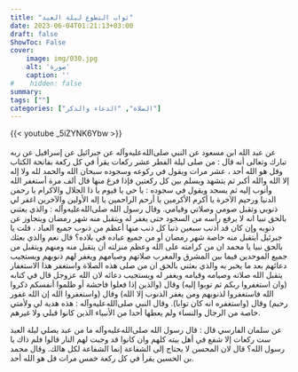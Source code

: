 ```yaml
---
title: "ثواب التطوع ليلة العيد"
date: 2023-06-04T01:21:13+03:00
draft: false
ShowToc: False
cover:
    image: img/030.jpg
    alt: 'صورة'
    caption: ''
#    hidden: false
summary: 
tags: [""]
categories: ["الصلاة", "الدعاء والذكر"]
---
```

{{< youtube _5iZYNK6Ybw >}}  
 <br>
عن عبد الله
ابن مسعود عن النبي صلى‌الله‌عليه‌وآله عن جبرائيل عن إسرافيل عن ربه تبارك وتعالى
أنه قال : من صلى ليلة الفطر عشر ركعات يقرأ في كل ركعة بفاتحة
الكتاب وقل هو الله أحد ، عشر مرات ويقول في ركوعه وسجوده سبحان
الله والحمد لله ولا إله إلا الله والله أكبر ثم يتشهد ويسلم بين كل ركعتين
فإذا فرغ منها قال ألف مرة أستغفر الله وأتوب إليه ثم يسجد ويقول
في سجوده : يا حي يا قيوم يا ذا الجلال والاكرام يا رحمن الدنيا ورحيم
الآخرة يا أكرم الأكرمين يا أرحم الراحمين يا إله الأولين والآخرين اغفر لي ذنوبي وتقبل صومي وصلاتي وقيامي. وقال رسول الله صلى‌الله‌عليه‌وآله : والذي بعثني بالحق نبيا انه لا يرفع رأسه من السجود حتى يغفر له ويتقبل منه شهر رمضان ويتجاوز عن ذنوبه وإن كان قد أذنب سبعين ذنبا كل ذنب منها أعظم من ذنوب جميع العباد ، قلت يا جبرئيل أيتقبل منه خاصة
شهر رمضان أو من جميع عباده في بلاده؟ قال نعم والذي بعثك بالحق
نبيا يا محمد ان من كرامته على الله وعظم منزلته أن يتقبل منه ومنهم ويتقبل
من جميع الموحدين فيما بين المشرق والمغرب صلاتهم وصيامهم ويغفر لهم
ذنوبهم ويستجيب دعائهم بعد ما يخبر به والذي بعثني بالحق ان من صلى
هذه الصلاة واستغفر هذا الاستغفار يتقبل الله صلاته وصيامه وقيامه ويغفر
له ويستجيب دعائه لان الله عزوجل قال في كتابه (وان استغفروا ربكم
ثم توبوا إليه) وقال (والذين إذا فعلوا فاحشة أو ظلموا أنفسكم ذكروا
الله فاستغفروا لذنوبهم ومن يغفر الذنوب إلا الله) وقال (واستغفروا
الله إن الله غفور رحيم) وقال (واستغفره انه كان توابا).
وقال النبي صلى‌الله‌عليه‌وآله : هذه هدية لي ولأمتي خاصة من الرجال والنساء
ولم يعطها أحدا من الأنبياء الذين كانوا قبلي ولا غيرهم.

عن
سلمان الفارسي قال : قال رسول الله صلى‌الله‌عليه‌وآله ما من عبد يصلي ليلة العيد
ست ركعات إلا شفع في أهل بيته كلهم وان كانوا قد وجبت لهم النار
قالوا فلم ذاك يا رسول الله؟ قال لان المحسن لا يحتاج إلى الشفاعة إنما
الشفاعة لكل هالك. وقال محمد بن الحسين يقرأ في كل ركعة خمس مرات
قل هو الله أحد.



